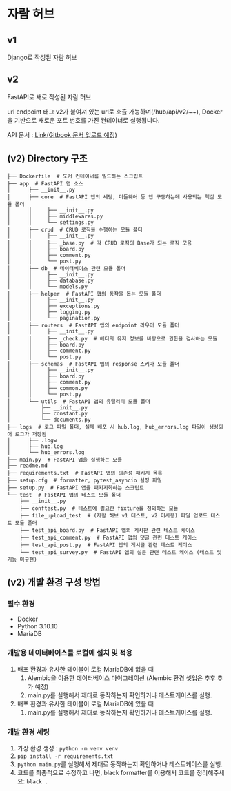 # 자람 허브

## v1

Django로 작성된 자람 허브

## v2

FastAPI로 새로 작성된 자람 허브

url endpoint 태그 v2가 붙여져 있는 url로 호출 가능하며(/hub/api/v2/~~), Docker을 기반으로 새로운 포트 번호를 가진 컨테이너로 실행됩니다.

API 문서 : [Link(Gitbook 문서 업로드 예정)]()

## (v2) Directory 구조

```
├── Dockerfile  # 도커 컨테이너를 빌드하는 스크립트
├── app  # FastAPI 앱 소스
│      ├── __init__.py
│      ├── core  # FastAPI 앱의 세팅, 미들웨어 등 앱 구동하는데 사용되는 핵심 모듈 폴더
│      │     ├── __init__.py
│      │     ├── middlewares.py
│      │     └── settings.py
│      ├── crud  # CRUD 로직을 수행하는 모듈 폴더
│      │     ├── __init__.py
│      │     ├── _base.py  # 각 CRUD 로직의 Base가 되는 로직 모음
│      │     ├── board.py
│      │     ├── comment.py
│      │     └── post.py
│      ├── db  # 데이터베이스 관련 모듈 폴더
│      │     ├── __init__.py
│      │     ├── database.py
│      │     └── models.py
│      ├── helper  # FastAPI 앱의 동작을 돕는 모듈 폴더
│      │     ├── __init__.py
│      │     ├── exceptions.py
│      │     ├── logging.py
│      │     └── pagination.py
│      ├── routers  # FastAPI 앱의 endpoint 라우터 모듈 폴더
│      │     ├── __init__.py
│      │     ├── _check.py  # 헤더의 유저 정보를 바탕으로 권한을 검사하는 모듈
│      │     ├── board.py
│      │     ├── comment.py
│      │     └── post.py
│      ├── schemas  # FastAPI 앱의 response 스키마 모듈 폴더
│      │     ├── __init__.py
│      │     ├── board.py
│      │     ├── comment.py
│      │     ├── common.py
│      │     └── post.py
│      └── utils  # FastAPI 앱의 유틸리티 모듈 폴더
│          ├── __init__.py
│          ├── constant.py
│          └── documents.py
├── logs  # 로그 파일 폴더, 실제 배포 시 hub.log, hub_errors.log 파일이 생성되어 로그가 저장됨
│      ├── .logw
│      ├── hub.log
│      └── hub_errors.log
├── main.py  # FastAPI 앱을 실행하는 모듈
├── readme.md
├── requirements.txt  # FastAPI 앱의 의존성 패키지 목록
├── setup.cfg  # formatter, pytest_asyncio 설정 파일
├── setup.py  # FastAPI 앱을 패키지화하는 스크립트
└── test  # FastAPI 앱의 테스트 모듈 폴더
    ├── __init__.py
    ├── conftest.py  # 테스트에 필요한 fixture를 정의하는 모듈
    ├── file_upload_test  # (자람 허브 v1 테스트, v2 미사용) 파일 업로드 테스트 모듈 폴더
    ├── test_api_board.py  # FastAPI 앱의 게시판 관련 테스트 케이스
    ├── test_api_comment.py  # FastAPI 앱의 댓글 관련 테스트 케이스
    ├── test_api_post.py  # FastAPI 앱의 게시글 관련 테스트 케이스
    └── test_api_survey.py  # FastAPI 앱의 설문 관련 테스트 케이스 (테스트 및 기능 미구현)
```

## (v2) 개발 환경 구성 방법

### 필수 환경
- Docker
- Python 3.10.10
- MariaDB

### 개발용 데이터베이스를 로컬에 설치 및 적용
1. 배포 환경과 유사한 테이블이 로컬 MariaDB에 없을 때
   1. Alembic을 이용한 데이터베이스 마이그레이션 (Alembic 환경 셋업은 추후 추가 예정)
   2. main.py를 실행해서 제대로 동작하는지 확인하거나 테스트케이스를 실행.
2. 배포 환경과 유사한 테이블이 로컬 MariaDB에 있을 때
   1. main.py를 실행해서 제대로 동작하는지 확인하거나 테스트케이스를 실행.

### 개발 환경 세팅
1. 가상 환경 생성 : `python -m venv venv`
2. `pip install -r requirements.txt`
3. `python main.py`를 실행해서 제대로 동작하는지 확인하거나 테스트케이스를 실행.
4. 코드를 최종적으로 수정하고 나면, black formatter를 이용해서 코드를 정리해주세요: `black .`
